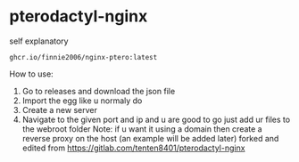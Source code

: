 # pterodactyl-nginx

self explanatory

```
ghcr.io/finnie2006/nginx-ptero:latest
```

How to use:
1. Go to releases and download the json file
2. Import the egg like u normaly do
3. Create a new server
4. Navigate to the given port and ip and u are good to go just add ur files to the webroot folder
Note: if u want it using a domain then create a reverse proxy on the host (an example will be added later)
forked and edited from https://gitlab.com/tenten8401/pterodactyl-nginx
